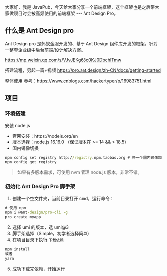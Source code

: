 <!--
 * @Author: JavaPub
 * @Date: 2023-11-04 19:38:50
 * @LastEditors: your name
 * @LastEditTime: 2023-11-05 16:15:39
 * @Description: Here is the JavaPub code base. Search JavaPub on the whole web.
 * @FilePath: \JavaPub-Blog\docs\posts\前端\后端要学习一款前端框架，我强烈推荐！.md
-->
<!--
 * @Author: JavaPub
 * @Date: 2023-11-04 19:38:50
 * @LastEditors: your name
 * @LastEditTime: 2023-11-05 15:19:49
 * @Description: Here is the JavaPub code base. Search JavaPub on the whole web.
 * @FilePath: \JavaPub-Blog\docs\posts\前端\后端要学习一款前端框架，我强烈推荐！.md
-->
大家好，我是 JavaPub，今天给大家分享一个前端框架，这个框架也是之后带大家做项目时会被高频使用的前端框架 --- Ant Design Pro。

## 什么是 Ant Design pro

Ant Design pro 是蚂蚁金服开发的、基于 Ant Design 组件库开发的框架，针对一整套企业级中后台前端/设计解决方案。

https://mp.weixin.qq.com/s/VJvJEKg63c0KJ0DbchlTmw


搭建流程，另起一篇+视频
https://pro.ant.design/zh-CN/docs/getting-started





整体使用 参考：https://www.cnblogs.com/hackertyper/p/16983751.html



## 项目

### 环境搭建

安装 node.js

- 官网安装：https://nodejs.org/en
- 版本选择：node.js 16.16.0 （保证版本在 >= 14 && < 18.5）
- 国内镜像切换

```cmd
npm config set registry http://registry.npm.taobao.org # 换一个国内镜像加速
npm config get registry
```

> 如果有多版本需求，可使用 nvm 管理 node.js 版本，非常不错。


### 初始化 Ant Design Pro 脚手架

1. 创建一个空文件夹，当前目录打开 cmd，运行命令：

```cmd
# 使用 npm
npm i @ant-design/pro-cli -g
pro create myapp
```

2. 选择 umi 的版本，选 umi@3
3. 脚手架选择（Simple，初学者选择简单）
4. 在项目目录下执行 `下载依赖`

```cmd
npm install
或者
yarn
```

5. 成功下载完依赖，开始运行

## 


